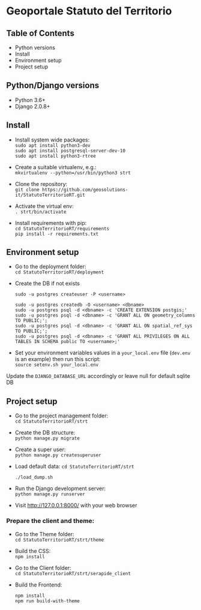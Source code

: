 # Geoportale Statuto del Territorio


## Table of Contents

- Python versions
- Install
- Environment setup
- Project setup


## Python/Django versions

- Python 3.6+
- Django 2.0.8+

## Install
- Install system wide packages:\
  `sudo apt install python3-dev`\
  `sudo apt install postgresql-server-dev-10`\
  `sudo apt install python3-rtree`

- Create a suitable virtualenv, e.g.:\
  `mkvirtualenv --python=/usr/bin/python3 strt`

- Clone the repository: \
 `git clone https://github.com/geosolutions-it/StatutoTerritorioRT.git`

- Activate the virtual env:\
  `. strt/bin/activate`

- Install requirements with pip:\
  `cd StatutoTerritorioRT/requirements`\
  `pip install -r requirements.txt`


## Environment setup

- Go to the deployment folder:\
`cd StatutoTerritorioRT/deployment`

- Create the DB if not exists
  ```
  sudo -u postgres createuser -P <username>

  sudo -u postgres createdb -O <username> <dbname>
  sudo -u postgres psql -d <dbname> -c 'CREATE EXTENSION postgis;'
  sudo -u postgres psql -d <dbname> -c 'GRANT ALL ON geometry_columns TO PUBLIC;';
  sudo -u postgres psql -d <dbname> -c 'GRANT ALL ON spatial_ref_sys TO PUBLIC;';
  sudo -u postgres psql -d <dbname> -c 'GRANT ALL PRIVILEGES ON ALL TABLES IN SCHEMA public TO <username>;'
  ```

- Set your environment variables values in a `your_local.env` file (`dev.env` is an example) then run this script:\
`source setenv.sh your_local.env`

Update the `DJANGO_DATABASE_URL` accordingly or leave null for default sqlite DB

## Project setup

- Go to the project management folder:\
`cd StatutoTerritorioRT/strt`

- Create the DB structure:\
`python manage.py migrate`

- Create a super user:\
`python manage.py createsuperuser`

- Load default data:
  `cd StatutoTerritorioRT/strt`
  ```
  ./load_dump.sh
  ```

- Run the Django development server:\
`python manage.py runserver`

- Visit http://127.0.0.1:8000/ with your web browser


### Prepare the client and theme:

- Go to the Theme folder:\
`cd StatutoTerritorioRT/strt/theme`

- Build the CSS:\
`npm install`

- Go to the Client folder:\
`cd StatutoTerritorioRT/strt/serapide_client`

- Build the Frontend:
  ```
  npm install
  npm run build-with-theme
  ```
